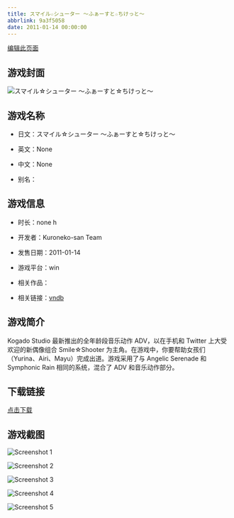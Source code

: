 ```yaml
---
title: スマイル☆シューター ～ふぁーすと☆ちけっと～
abbrlink: 9a3f5058
date: 2011-01-14 00:00:00
---
```

[编辑此页面](https://github.com/ACG-3/ADV3-source/blob/main/source/_posts/%E3%82%B9%E3%83%9E%E3%82%A4%E3%83%AB%E2%98%86%E3%82%B7%E3%83%A5%E3%83%BC%E3%82%BF%E3%83%BC%20%EF%BD%9E%E3%81%B5%E3%81%81%E3%83%BC%E3%81%99%E3%81%A8%E2%98%86%E3%81%A1%E3%81%91%E3%81%A3%E3%81%A8%EF%BD%9E.md)

## 游戏封面

![スマイル☆シューター ～ふぁーすと☆ちけっと～](https://pan.timero.xyz/d/onedrive/img_lib_001/%E3%82%B9%E3%83%9E%E3%82%A4%E3%83%AB%E2%98%86%E3%82%B7%E3%83%A5%E3%83%BC%E3%82%BF%E3%83%BC%20%EF%BD%9E%E3%81%B5%E3%81%81%E3%83%BC%E3%81%99%E3%81%A8%E2%98%86%E3%81%A1%E3%81%91%E3%81%A3%E3%81%A8%EF%BD%9E_cover.avif)


## 游戏名称

- 日文：スマイル☆シューター ～ふぁーすと☆ちけっと～
- 英文：None
- 中文：None

- 别名：


## 游戏信息

- 时长：none h
- 开发者：Kuroneko-san Team
- 发售日期：2011-01-14
- 游戏平台：win
- 相关作品：

- 相关链接：[vndb](https://vndb.org/v5784)


## 游戏简介

Kogado Studio 最新推出的全年龄段音乐动作 ADV，以在手机和 Twitter 上大受欢迎的新偶像组合 Smile☆Shooter 为主角。在游戏中，你要帮助女孩们（Yurina、Airi、Mayu）完成出道。游戏采用了与 Angelic Serenade 和 Symphonic Rain 相同的系统，混合了 ADV 和音乐动作部分。




## 下载链接

[点击下载](https://pan.timero.xyz/onedrive/adv_lib_001/%E3%82%B9%E3%83%9E%E3%82%A4%E3%83%AB%E2%98%86%E3%82%B7%E3%83%A5%E3%83%BC%E3%82%BF%E3%83%BC%20%EF%BD%9E%E3%81%B5%E3%81%81%E3%83%BC%E3%81%99%E3%81%A8%E2%98%86%E3%81%A1%E3%81%91%E3%81%A3%E3%81%A8%EF%BD%9E)


## 游戏截图


![Screenshot 1](https://pan.timero.xyz/d/onedrive/img_lib_001/%E3%82%B9%E3%83%9E%E3%82%A4%E3%83%AB%E2%98%86%E3%82%B7%E3%83%A5%E3%83%BC%E3%82%BF%E3%83%BC%20%EF%BD%9E%E3%81%B5%E3%81%81%E3%83%BC%E3%81%99%E3%81%A8%E2%98%86%E3%81%A1%E3%81%91%E3%81%A3%E3%81%A8%EF%BD%9E_Screenshot_1.avif)

![Screenshot 2](https://pan.timero.xyz/d/onedrive/img_lib_001/%E3%82%B9%E3%83%9E%E3%82%A4%E3%83%AB%E2%98%86%E3%82%B7%E3%83%A5%E3%83%BC%E3%82%BF%E3%83%BC%20%EF%BD%9E%E3%81%B5%E3%81%81%E3%83%BC%E3%81%99%E3%81%A8%E2%98%86%E3%81%A1%E3%81%91%E3%81%A3%E3%81%A8%EF%BD%9E_Screenshot_2.avif)

![Screenshot 3](https://pan.timero.xyz/d/onedrive/img_lib_001/%E3%82%B9%E3%83%9E%E3%82%A4%E3%83%AB%E2%98%86%E3%82%B7%E3%83%A5%E3%83%BC%E3%82%BF%E3%83%BC%20%EF%BD%9E%E3%81%B5%E3%81%81%E3%83%BC%E3%81%99%E3%81%A8%E2%98%86%E3%81%A1%E3%81%91%E3%81%A3%E3%81%A8%EF%BD%9E_Screenshot_3.avif)

![Screenshot 4](https://pan.timero.xyz/d/onedrive/img_lib_001/%E3%82%B9%E3%83%9E%E3%82%A4%E3%83%AB%E2%98%86%E3%82%B7%E3%83%A5%E3%83%BC%E3%82%BF%E3%83%BC%20%EF%BD%9E%E3%81%B5%E3%81%81%E3%83%BC%E3%81%99%E3%81%A8%E2%98%86%E3%81%A1%E3%81%91%E3%81%A3%E3%81%A8%EF%BD%9E_Screenshot_4.avif)

![Screenshot 5](https://pan.timero.xyz/d/onedrive/img_lib_001/%E3%82%B9%E3%83%9E%E3%82%A4%E3%83%AB%E2%98%86%E3%82%B7%E3%83%A5%E3%83%BC%E3%82%BF%E3%83%BC%20%EF%BD%9E%E3%81%B5%E3%81%81%E3%83%BC%E3%81%99%E3%81%A8%E2%98%86%E3%81%A1%E3%81%91%E3%81%A3%E3%81%A8%EF%BD%9E_Screenshot_5.avif)

